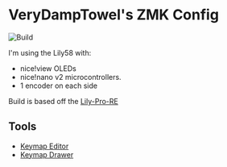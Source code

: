 # VeryDampTowel's ZMK Config

![Build](https://github.com/VeryDampTowel/zmk-config/actions/workflows/build.yml/badge.svg)

I'm using the Lily58 with:
- nice!view OLEDs
- nice!nano v2 microcontrollers.
- 1 encoder on each side


Build is based off the [Lily-Pro-RE](https://github.com/kissetfall/Lily58-Pro-RE)

## Tools
- [Keymap Editor](https://github.com/nickcoutsos/keymap-editor)
- [Keymap Drawer](https://github.com/caksoylar/keymap-drawer)
